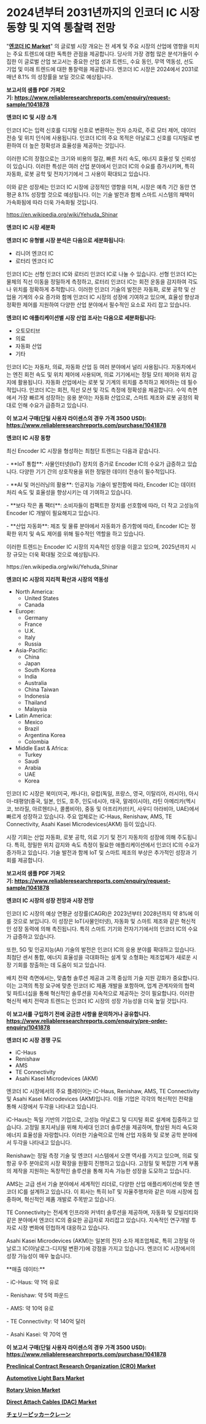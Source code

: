 <p><h1>2024년부터 2031년까지의 인코더 IC 시장 동향 및 지역 통찰력 전망</h1></p><p>"<strong><a href="https://www.reliableresearchreports.com/encoder-ic-r1041878">엔코더 IC Market</a></strong>" 의 글로벌 시장 개요는 전 세계 및 주요 시장의 산업에 영향을 미치는 주요 트렌드에 대한 독특한 관점을 제공합니다. 당사의 가장 경험 많은 분석가들이 수집한 이 글로벌 산업 보고서는 중요한 산업 성과 트렌드, 수요 동인, 무역 역동성, 선도 기업 및 미래 트렌드에 대한 통찰력을 제공합니다. 엔코더 IC 시장은 2024에서 2031로 매년 8.1% 의 성장률을 보일 것으로 예상됩니다.</p>
<p><strong>보고서의 샘플 PDF 가져오기:&nbsp;<a href="https://www.reliableresearchreports.com/enquiry/request-sample/1041878">https://www.reliableresearchreports.com/enquiry/request-sample/1041878</a></strong></p>
<p><strong>엔코더 IC 및 시장 소개</strong></p>
<p><p>인코더 IC는 입력 신호를 디지털 신호로 변환하는 전자 소자로, 주로 모터 제어, 데이터 전송 및 위치 인식에 사용됩니다. 인코더 IC의 주요 목적은 아날로그 신호를 디지털로 변환하여 더 높은 정확성과 효율성을 제공하는 것입니다. </p><p>이러한 IC의 장점으로는 크기와 비용의 절감, 빠른 처리 속도, 에너지 효율성 및 신뢰성이 있습니다. 이러한 특성은 여러 산업 분야에서 인코더 IC의 수요를 증가시키며, 특히 자동화, 로봇 공학 및 전자기기에서 그 사용이 확대되고 있습니다. </p><p>이와 같은 성장세는 인코더 IC 시장에 긍정적인 영향을 미쳐, 시장은 예측 기간 동안 연평균 8.1% 성장할 것으로 예상됩니다. 이는 기술 발전과 함께 스마트 시스템의 채택이 가속화됨에 따라 더욱 가속화될 것입니다.</p></p>
<p><a href="https://en.wikipedia.org/wiki/Yehuda_Shinar">https://en.wikipedia.org/wiki/Yehuda_Shinar</a></p>
<p><strong>엔코더 IC 시장 세분화</strong></p>
<p><strong>엔코더 IC 유형별 시장 분석은 다음으로 세분화됩니다:</strong></p>
<p><ul><li>리니어 엔코더 IC</li><li>로터리 엔코더 IC</li></ul></p>
<p><p>인코더 IC는 선형 인코더 IC와 로터리 인코더 IC로 나눌 수 있습니다. 선형 인코더 IC는 물체의 직선 이동을 정밀하게 측정하고, 로터리 인코더 IC는 회전 운동을 감지하여 각도나 위치를 정확하게 추적합니다. 이러한 인코더 기술의 발전은 자동화, 로봇 공학 및 산업용 기계의 수요 증가와 함께 인코더 IC 시장의 성장에 기여하고 있으며, 효율성 향상과 정확한 제어를 지원하여 다양한 산업 분야에서 필수적인 요소로 자리 잡고 있습니다.</p></p>
<p><strong>엔코더 IC 애플리케이션별 시장 산업 조사는 다음으로 세분화됩니다:</strong></p>
<p><ul><li>오토모티브</li><li>의료</li><li>자동화 산업</li><li>기타</li></ul></p>
<p><p>인코더 IC는 자동차, 의료, 자동화 산업 등 여러 분야에서 널리 사용됩니다. 자동차에서는 엔진 회전 속도 및 위치 제어에 사용되며, 의료 기기에서는 정밀 모터 제어와 위치 감지에 활용됩니다. 자동화 산업에서는 로봇 및 기계의 위치를 추적하고 제어하는 데 필수적입니다. 인코더 IC는 회전, 직선 모션 및 각도 측정에 정확성을 제공합니다. 수익 측면에서 가장 빠르게 성장하는 응용 분야는 자동화 산업으로, 스마트 제조와 로봇 공정의 확대로 인해 수요가 급증하고 있습니다.</p></p>
<p><strong>이 보고서 구매(단일 사용자 라이센스의 경우 가격 3500 USD): <a href="https://www.reliableresearchreports.com/purchase/1041878">https://www.reliableresearchreports.com/purchase/1041878</a></strong></p>
<p><strong>엔코더 IC 시장 동향</strong></p>
<p><p>최신 Encoder IC 시장을 형성하는 최첨단 트렌드는 다음과 같습니다.</p><p>- **IoT 통합**: 사물인터넷(IoT) 장치의 증가로 Encoder IC의 수요가 급증하고 있습니다. 다양한 기기 간의 상호작용을 위한 정밀한 데이터 전송이 필수적입니다.</p><p>- **AI 및 머신러닝의 활용**: 인공지능 기술이 발전함에 따라, Encoder IC는 데이터 처리 속도 및 효율성을 향상시키는 데 기여하고 있습니다.</p><p>- **보다 작은 폼 팩터**: 소비자들이 컴팩트한 장치를 선호함에 따라, 더 작고 고성능의 Encoder IC 개발이 필요해지고 있습니다.</p><p>- **산업 자동화**: 제조 및 물류 분야에서 자동화가 증가함에 따라, Encoder IC는 정확한 위치 및 속도 제어를 위해 필수적인 역할을 하고 있습니다.</p><p>이러한 트렌드는 Encoder IC 시장의 지속적인 성장을 이끌고 있으며, 2025년까지 시장 규모는 더욱 확대될 것으로 예상됩니다.</p></p>
<p>https://en.wikipedia.org/wiki/Yehuda_Shinar</p>
<p><strong>엔코더 IC 시장의 지리적 확산과 시장의 역동성</strong></p>
<p><ul>
    <li>
        North America:
        <ul>
            <li>United States</li>
            <li>Canada</li>
        </ul>
    </li>
    <li>
        Europe:
        <ul>
            <li>Germany</li>
            <li>France</li>
            <li>U.K.</li>
            <li>Italy</li>
            <li>Russia</li>
        </ul>
    </li>
    <li>
        Asia-Pacific:
        <ul>
            <li>China</li>
            <li>Japan</li>
            <li>South Korea</li>
            <li>India</li>
            <li>Australia</li>
            <li>China Taiwan</li>
            <li>Indonesia</li>
            <li>Thailand</li>
            <li>Malaysia</li>
        </ul>
    </li>
    <li>
        Latin America:
        <ul>
            <li>Mexico</li>
            <li>Brazil</li>
            <li>Argentina Korea</li>
            <li>Colombia</li>
        </ul>
    </li>
    <li>
        Middle East & Africa:
        <ul>
            <li>Turkey</li>
            <li>Saudi</li>
            <li>Arabia</li>
            <li>UAE</li>
            <li>Korea</li>
        </ul>
    </li>
    </ul></p>
<p><p>인코더 IC 시장은 북미(미국, 캐나다), 유럽(독일, 프랑스, 영국, 이탈리아, 러시아), 아시아-태평양(중국, 일본, 인도, 호주, 인도네시아, 태국, 말레이시아), 라틴 아메리카(멕시코, 브라질, 아르헨티나, 콜롬비아), 중동 및 아프리카(터키, 사우디 아라비아, UAE)에서 빠르게 성장하고 있습니다. 주요 업체로는 iC-Haus, Renishaw, AMS, TE Connectivity, Asahi Kasei Microdevices(AKM) 등이 있습니다. </p><p>시장 기회는 산업 자동화, 로봇 공학, 의료 기기 및 전기 자동차의 성장에 의해 주도됩니다. 특히, 정밀한 위치 감지와 속도 측정이 필요한 애플리케이션에서 인코더 IC의 수요가 증가하고 있습니다. 기술 발전과 함께 IoT 및 스마트 제조의 부상은 추가적인 성장과 기회를 제공합니다.</p></p>
<p><strong>보고서의 샘플 PDF 가져오기:&nbsp;<a href="https://www.reliableresearchreports.com/enquiry/request-sample/1041878">https://www.reliableresearchreports.com/enquiry/request-sample/1041878</a></strong></p>
<p><strong>엔코더 IC 시장의 성장 전망과 시장 전망</strong></p>
<p><p>인코더 IC 시장의 예상 연평균 성장률(CAGR)은 2023년부터 2028년까지 약 8%에 이를 것으로 보입니다. 이 성장은 IoT(사물인터넷), 자동화 및 스마트 제조와 같은 혁신적인 성장 동력에 의해 촉진됩니다. 특히 스마트 기기와 전자기기에서의 인코더 IC의 수요가 급증하고 있습니다. </p><p>또한, 5G 및 인공지능(AI) 기술의 발전은 인코더 IC의 응용 분야를 확대하고 있습니다. 최첨단 센서 통합, 에너지 효율성을 극대화하는 설계 및 소형화는 제조업체가 새로운 시장 기회를 창출하는 데 도움이 되고 있습니다. </p><p>배치 전략 측면에서는, 맞춤형 솔루션 제공과 고객 중심의 기술 지원 강화가 중요합니다. 이는 고객의 특정 요구에 맞춘 인코더 IC 제품 개발을 포함하며, 업계 관계자와의 협력 및 파트너십을 통해 혁신적인 솔루션을 지속적으로 제공하는 것이 필요합니다. 이러한 혁신적 배치 전략과 트렌드는 인코더 IC 시장의 성장 가능성을 더욱 높일 것입니다.</p></p>
<p><strong>이 보고서를 구입하기 전에 궁금한 사항을 문의하거나 공유합니다. <a href="https://www.reliableresearchreports.com/enquiry/pre-order-enquiry/1041878">https://www.reliableresearchreports.com/enquiry/pre-order-enquiry/1041878</a></strong></p>
<p><strong>엔코더 IC 시장 경쟁 구도</strong></p>
<p><ul><li>iC-Haus</li><li>Renishaw</li><li>AMS</li><li>TE Connectivity</li><li>Asahi Kasei Microdevices (AKM)</li></ul></p>
<p><p>엔코더 IC 시장에서의 주요 플레이어는 iC-Haus, Renishaw, AMS, TE Connectivity 및 Asahi Kasei Microdevices (AKM)입니다. 이들 기업은 각각의 혁신적인 전략을 통해 시장에서 두각을 나타내고 있습니다.</p><p>iC-Haus는 독일 기반의 기업으로, 고성능 아날로그 및 디지털 회로 설계에 집중하고 있습니다. 고정밀 포지셔닝을 위해 차세대 인코더 솔루션을 제공하며, 향상된 처리 속도와 에너지 효율성을 자랑합니다. 이러한 기술력으로 인해 산업 자동화 및 로봇 공학 분야에서 두각을 나타내고 있습니다.</p><p>Renishaw는 정밀 측정 기술 및 엔코더 시스템에서 오랜 역사를 가지고 있으며, 의료 및 항공 우주 분야로의 시장 확장을 원활히 진행하고 있습니다. 고정밀 및 복잡한 기계 부품의 제작을 지원하는 독창적인 솔루션을 통해 지속 가능한 성장을 도모하고 있습니다.</p><p>AMS는 고급 센서 기술 분야에서 세계적인 리더로, 다양한 산업 애플리케이션에 맞춘 엔코더 IC를 설계하고 있습니다. 이 회사는 특히 IoT 및 자율주행차와 같은 미래 시장에 집중하며, 혁신적인 제품 개발로 주목받고 있습니다.</p><p>TE Connectivity는 전세계 인프라와 커넥터 솔루션을 제공하며, 자동화 및 모빌리티와 같은 분야에서 엔코더 IC의 중요한 공급자로 자리잡고 있습니다. 지속적인 연구개발 투자로 시장 변화에 민첩하게 대응하고 있습니다.</p><p>Asahi Kasei Microdevices (AKM)는 일본의 전자 소자 제조업체로, 특히 고정밀 아날로그 IC(아날로그-디지털 변환기)에 강점을 가지고 있습니다. 엔코더 IC 시장에서의 성장 가능성이 매우 높습니다.</p><p>**매출 데이터:**</p><p>- iC-Haus: 약 1억 유로</p><p>- Renishaw: 약 5억 파운드</p><p>- AMS: 약 10억 유로</p><p>- TE Connectivity: 약 140억 달러</p><p>- Asahi Kasei: 약 70억 엔</p></p>
<p><strong>이 보고서 구매(단일 사용자 라이센스의 경우 가격 3500 USD): <a href="https://www.reliableresearchreports.com/purchase/1041878">https://www.reliableresearchreports.com/purchase/1041878</a></strong></p>
<p><strong><p><a href="https://issuu.com/reportprime-2/docs/preclinical-contract-research-organ_82ae5000436bbc">Preclinical Contract Research Organization (CRO) Market</a></p><p><a href="https://www.linkedin.com/pulse/automotive-light-bars-market-indicators-size-regional-zpxke?trackingId=noVxl09lSsijmwy9s4jgeA%3D%3D">Automotive Light Bars Market</a></p><p><a href="https://www.linkedin.com/pulse/rotary-union-market-size-type-multi-passagesingle-passage-x8czc?trackingId=MYi8CQQlQzeYeYfDeRerjw%3D%3D">Rotary Union Market</a></p><p><a href="https://medium.com/@kaitlynkristyfj13/direct-attach-cables-dac-market-size-share-competitive-landscape-and-trend-analysis-report-by-fa4e82362247">Direct Attach Cables (DAC) Market</a></p><p><a href="https://medium.com/@novastamm2023/%E3%83%81%E3%82%A7%E3%83%AA%E3%83%BC%E3%83%94%E3%83%83%E3%82%AB%E3%83%BC%E3%82%AF%E3%83%AC%E3%83%BC%E3%83%B3%E5%B8%82%E5%A0%B4-2024%E5%B9%B4%E3%81%8B%E3%82%892031%E5%B9%B4%E3%81%BE%E3%81%A7%E3%81%AE%E3%82%B0%E3%83%AD%E3%83%BC%E3%83%90%E3%83%AB%E3%81%8A%E3%82%88%E3%81%B3%E5%9C%B0%E5%9F%9F%E5%88%86%E6%9E%90-36a26c25fb47">チェリーピッカークレーン</a></p></strong></p>
<p></p>
